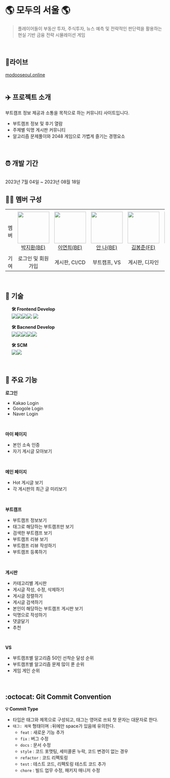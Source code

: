 <!-- 대문 이미지 넣기  -->



# 🌎 모두의 서울 🌎
> 플레이어들이 부동산 투자, 주식투자, 뉴스 예측 및 전략적인 판단력을 활용하는 현실 기반 금융 전략 시뮬레이션 게임
<br>

## 🔗라이브
[modooseoul.online](https://modooseoul.online)
<br>
<br>

## ✈️ 프로젝트 소개
부트캠프 정보 제공과 소통을 목적으로 하는 커뮤니티 사이트입니다.
- 부트캠프 정보 및 후기 열람
- 주제별 익명 게시판 커뮤니티
- 알고리즘 문제풀이와 2048 게임으로 가볍게 즐기는 경쟁요소

<br>

## ⏰ 개발 기간
<br>
2023년 7월 04일 ~ 2023년 08월 18일

<br>

## 👩‍💻 멤버 구성
<table>
    <tr height="140px">
        <td align="center" width="130px">
            멤버
      </td>
      <td align="center" width="130px">
        <a href="https://github.com/mycook3"><img height="100px" width="100px" src="https://avatars.githubusercontent.com/u/45381384?v=4"/></a>
            <br />
            <a href="https://github.com/mycook3">박지환(BE)</a>
      </td>
       <td align="center" width="130px">
        <a href="https://github.com/yeonx"><img height="100px" width="100px" src="https://avatars.githubusercontent.com/u/71878202?v=4"/></a>
            <br />
            <a href="https://github.com/yeonx">이연희(BE)</a>
      </td> <td align="center" width="130px">
        <a href="https://github.com/An0401na"><img height="100px" width="100px" src="https://avatars.githubusercontent.com/u/99172832?v=4"/></a>
            <br />
            <a href="https://github.com/An0401na">안 나(BE)</a>
      </td>
      <td align="center" width="130px">
        <a href="https://github.com/hehezune"><img height="100px" width="100px" src="https://avatars.githubusercontent.com/u/108918495?v=4"/></a>
            <br />
            <a href="https://github.com/hehezune">김봉준(FE)</a>
      </td>
       <td align="center" width="130px">
        <a href="https://github.com/sulogc"><img height="100px" width="100px" src="https://avatars.githubusercontent.com/u/28620037?v=4"/></a>
            <br />
            <a href="https://github.com/sulogc">임수형(FE)</a>
      </td> <td align="center" width="130px">
        <a href="https://github.com/kcrikana"><img height="100px" width="100px" src="https://avatars.githubusercontent.com/u/83369769?v=4"/></a>
            <br />
            <a href="https://github.com/kcrikana">김민범(FE)</a>
      </td>
     <tr/>
    <tr>
        <td align="center" width="130px">
            기여
      </td>
       <td align="center" width="130px">
           로그인 및 회원가입
       </td>
       <td align="center" width="130px">
         게시판, CI/CD
       </td>
       <td align="center" width="130px">
         부트캠프, VS
       </td>
       <td align="center" width="130px">
         게시판, 디자인
       </td>
       <td align="center" width="130px">
         부트캠프, DBA
       </td>
       <td align="center" width="130px">
         메인, 로그인 및 회원가입
       </td>
    </tr>
</table>

<br>

## 📌 기술
&nbsp;&nbsp;&nbsp;&nbsp; **🛠 Frontend Develop** <br>
&nbsp;&nbsp;&nbsp;&nbsp;&nbsp;<img src="https://img.shields.io/badge/Typescript-3178C6?style=flat-square&logo=Typescript&logoColor=white"/><img src="https://img.shields.io/badge/React-61DAFB?style=flat-square&logo=React&logoColor=black"/><img src="https://img.shields.io/badge/HTML5-E34F26?style=flat-square&logo=html5&logoColor=white"/><img src="https://img.shields.io/badge/CSS3-1572B6?style=flat-square&logo=css3&logoColor=white"/>
<img src="https://img.shields.io/badge/Redux-1572B6?style=flat-square&logo=redux&logoColor=white"/>


&nbsp;&nbsp;&nbsp;&nbsp; **🛠 Bacnend Develop** <br>
&nbsp;&nbsp;&nbsp;&nbsp;&nbsp;<img src="https://img.shields.io/badge/java-007396?style=flat-square&logo=java&logoColor=white"/><img src="https://img.shields.io/badge/Spring-6DB33F?style=flat-square&logo=Spring&logoColor=white"/><img src="https://img.shields.io/badge/Spring Boot-6DB33F?style=flat-square&logo=Spring Boot&logoColor=yellow"/><img src="https://img.shields.io/badge/MariaDB-003545?style=flat-square&logo=mariaDB&logoColor=white"/><img src="https://img.shields.io/badge/Postman-FF6C37?style=flat-square&logo=Postman&logoColor=white"/><br>

&nbsp;&nbsp;&nbsp;&nbsp; **🛠 SCM** <br>
&nbsp;&nbsp;&nbsp;&nbsp;&nbsp;<img src="https://img.shields.io/badge/Git-F05032?style=flat-square&logo=git&logoColor=white"/><img src="https://img.shields.io/badge/Amazon AWS-232F3E?style=flat-square&logo=amazonaws&logoColor=white"/>



<!--### 📌 기술 선택 이유 [ - 상세보기](https://github.com/jtheeeeee/we_are_traveling/wiki/%EA%B8%B0%EC%88%A0-%EC%84%A0%ED%83%9D-%EC%9D%B4%EC%9C%A0)-->

<br>

## 📌 주요 기능
**로그인**
- Kakao Login
- Googole Login
- Naver Login
<br>

**마이 페이지**
- 본인 소속 인증
- 자기 게시글 모아보기
<br>

**메인 페이지**
- Hot 게시글 보기
- 각 게시판의 최근 글 미리보기
<br>

**부트캠프**
- 부트캠프 정보보기
- 태그로 해당하는 부트캠프만 보기
- 검색한 부트캠프 보기
- 부트캠프 리뷰 보기
- 부트캠프 리뷰 작성하기
- 부트캠프 등록하기
<br>

**게시판**
- 카테고리별 게시판
- 게시글 작성, 수정, 삭제하기
- 게시글 정렬하기
- 게시글 검색하기
- 본인이 해당하는 부트캠프 게시판 보기
- 익명으로 작성하기
- 댓글달기
- 추천
<br>

**VS**
- 부트캠프별 알고리즘 50인 선착순 달성 순위
- 부트캠프별 알고리즘 문제 많이 푼 순위
- 게임 게인 순위
<br>

## :octocat: Git Commit Convention
**:bulb: Commit Type**
- 타입은 태그와 제목으로 구성되고, 태그는 영어로 쓰되 첫 문자는 대문자로 한다.
- `태그: 제목` 형태이며 `:`뒤에만 space가 있음에 유의한다.
    - `feat`  :  새로운 기능 추가
    - `fix`  :  버그 수정
    - `docs`  : 문서 수정
    - `style`  :  코드 포맷팅, 세미콜론 누락, 코드 변경이 없는 경우
    - `refactor`  :  코드 리펙토링
    - `test`  :  테스트 코드, 리펙토링 테스트 코드 추가
    - `chore`  :  빌드 업무 수정, 패키지 매니저 수정
 

<!--### 📌 문제 해결! [ - 상세보기](https://github.com/jtheeeeee/we_are_traveling/wiki/%ED%8A%B8%EB%9F%AC%EB%B8%94-%EC%8A%88%ED%8C%85)-->
